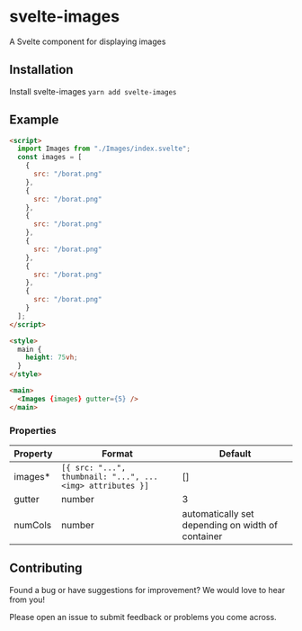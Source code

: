 # svelte-images
A Svelte component for displaying images


## Installation

Install svelte-images
   `yarn add svelte-images`

## Example

```html
<script>
  import Images from "./Images/index.svelte";
  const images = [
    {
      src: "/borat.png"
    },
    {
      src: "/borat.png"
    },
    {
      src: "/borat.png"
    },
    {
      src: "/borat.png"
    },
    {
      src: "/borat.png"
    },
    {
      src: "/borat.png"
    }
  ];
</script>

<style>
  main {
    height: 75vh;
  }
</style>

<main>
  <Images {images} gutter={5} />
</main>
```

### Properties

| Property | Format                                                    | Default                                           |
| -------- | --------------------------------------------------------- | ------------------------------------------------- |
| images*  | `[{ src: "...", thumbnail: "...", ...<img> attributes }]` | []                                                |  |
| gutter   | number                                                    | 3                                                 |  |
| numCols  | number                                                    | automatically set depending on width of container |
  
## Contributing

Found a bug or have suggestions for improvement? We would love to hear from you!

Please open an issue to submit feedback or problems you come across.